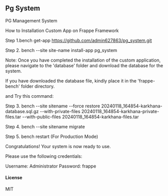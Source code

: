 ## Pg System

PG Management System 

How to Installation Custom App on Frappe Framework 

Step 1.bench get-app https://github.com/admin627863/pg_system.git

Step 2. bench --site site-name install-app pg_system

Note:  Once you have completed the installation of the custom application, please navigate to the 'database' folder and download the database for the system.

If you have downloaded the database file, kindly place it in the 'frappe-bench' folder directory.

and Try this command:

Step 3. bench --site sitename --force restore 20240118_164854-karkhana-database.sql.gz --with-private-files 20240118_164854-karkhana-private-files.tar --with-public-files 20240118_164854-karkhana-files.tar

Step 4. bench --site sitename migrate 

Step 5. bench restart (For Production Mode)

Congratulations! Your system is now ready to use.

Please use the following credentials:

Username: Administrator
Password: frappe

#### License

MIT